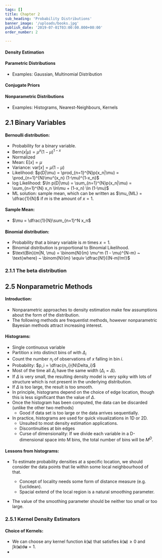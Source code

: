 ```yaml
---
tags: []
title: Chapter 2
sub_heading: 'Probability Distributions'
banner_image: '/uploads/books.jpg'
publish_date: '2019-07-01T03:00:00.000+00:00'
order_number: 2

---
```


#### Density Estimation
#### Parametric Distributions
* Examples: Gaussian, Multinomial Distribution

#### Conjugate Priors
#### Nonparametric Distributions
* Examples: Histograms, Nearest-Neighbours, Kernels


## 2.1 Binary Variables
#### Bernoulli distribution:
* Probability for a binary variable.
* $\text{Bern}(x|\mu) = \mu^x(1-\mu)^{1-x}$
* Normalized
* Mean: $\text{E}[x] = \mu$
* Variance: $\text{var}[x] = \mu(1-\mu)$
* Likelihood: $p(D|\mu) = \prod_{n=1}^{N}p(x_n|\mu)
  = \prod_{n=1}^{N}\mu^{x_n} (1-\mu)^{1-x_n}$
* log Likelihood: $\ln p(D|\mu) = \sum_{n=1}^{N}p(x_n|\mu)
  = \sum_{n=1}^{N} x_n  \ln\mu + (1-x_n) \ln (1-\mu)$
* ML solution: sample mean, which can be written as $\mu_{ML} = \dfrac{1}{N}$ if
  $m$ is the amount of $x = 1$.

#### Sample Mean:
* $\mu = \dfrac{1}{N}\sum_{n=1}^N x_n$

#### Binomial distribution:
* Probability that a binary variable is $m$ times $x = 1$.
* Binomial distribution is proportional to Binomial Likelihood.
* $\text{Bin}(m|N, \mu) = \binom{N}{m} \mu^m (1 - \mu)^{N-m} ~ \text{where} ~
\binom{N}{m} \equiv \dfrac{N!}{(N-m)!m!}$

### 2.1.1 The beta distribution



## 2.5 Nonparametric Methods

#### Introduction:
* Nonparametric approaches to density estimation make few assumptions about the
form of the distribution.
* The following methods are frequentist methods, however nonparametric Bayesian
methods attract increasing interest.

#### Histograms:
* Single continuous variable
* Partition x into distinct bins of with $\Delta_i$
* Count the number $n_i$ of observations of $x$ falling in bin $i$.
* Probability: $p_i = \dfrac{n_i}{N\Delta_i}$
* Most of the time all $\Delta_i$ have the same width ($\Delta_i = \Delta$).
* If $\Delta$ is very small, the resulting density model is very spiky with
lots of structure which is not present in the underlying distribution.
* If $\Delta$ is too large, the result is too smooth.
* In principle, histograms depend on the choice of edge location, though this
is less significant than the value of $\Delta$.
* Once the histogram has been computed, the data can be discarded (unlike the
  other two methods)
  * Good if data set is too large or the data arrives sequentially.
* In practice, histograms are used for quick visualizations in 1D or 2D.
  * Unsuited to most density estimation applications.
  * Discontinuities at bin edges
  * Curse of dimensionality: If we divide each variable in a D-dimensional
  space into M bins, the total number of bins will be $M^D$.


#### Lessons from histograms:

* To estimate probability densities at a specific location, we should consider
the data points that lie within some local neighbourhood of that.
  * Concept of locality needs some form of distance measure (e.g. Euclidean).
  * Spacial extend of the local region is a natural smoothing parameter.

* The value of the smoothing parameter should be neither too small or too large.


### 2.5.1 Kernel Density Estimators



#### Choice of Kernels:
* We can choose any kernel function $k(\mathbf{u})$ that satisfies
$k(\mathbf{u}) \ge 0$ and $\int k(\mathbf{u}) \text{d}\textbf{u} = 1$.
* 
